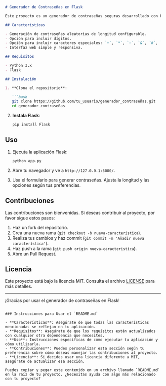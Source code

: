 
```markdown
# Generador de Contraseñas en Flask

Este proyecto es un generador de contraseñas seguras desarrollado con Flask y Python. Permite a los usuarios crear contraseñas aleatorias con opciones para incluir dígitos y caracteres especiales. Es una herramienta útil para mejorar la seguridad de las cuentas en línea.

## Características

- Generación de contraseñas aleatorias de longitud configurable.
- Opción para incluir dígitos.
- Opción para incluir caracteres especiales: `+`, `*`, `-`, `&`, `#`, `!`, `¡`.
- Interfaz web simple y responsiva.

## Requisitos

- Python 3.x
- Flask

## Instalación

1. **Clona el repositorio**:

   ```bash
   git clone https://github.com/tu_usuario/generador_contraseñas.git
   cd generador_contraseñas
   ```

2. **Instala Flask**:

   ```bash
   pip install Flask
   ```

## Uso

1. Ejecuta la aplicación Flask:

   ```bash
   python app.py
   ```

2. Abre tu navegador y ve a `http://127.0.0.1:5000/`.

3. Usa el formulario para generar contraseñas. Ajusta la longitud y las opciones según tus preferencias.

## Contribuciones

Las contribuciones son bienvenidas. Si deseas contribuir al proyecto, por favor sigue estos pasos:

1. Haz un fork del repositorio.
2. Crea una nueva rama (`git checkout -b nueva-caracteristica`).
3. Realiza tus cambios y haz commit (`git commit -m 'Añadir nueva característica'`).
4. Haz push a la rama (`git push origin nueva-caracteristica`).
5. Abre un Pull Request.

## Licencia

Este proyecto está bajo la licencia MIT. Consulta el archivo [LICENSE](LICENSE) para más detalles.

---

¡Gracias por usar el generador de contraseñas en Flask!
```

### Instrucciones para Usar el `README.md`

- **Características**: Asegúrate de que todas las características mencionadas se reflejan en tu aplicación.
- **Requisitos**: Asegúrate de que los requisitos están actualizados con cualquier otra dependencia que necesites.
- **Uso**: Instrucciones específicas de cómo ejecutar tu aplicación y cómo utilizarla.
- **Contribuciones**: Puedes personalizar esta sección según tu preferencia sobre cómo deseas manejar las contribuciones al proyecto.
- **Licencia**: Si decides usar una licencia diferente a MIT, asegúrate de actualizar esa sección.

Puedes copiar y pegar este contenido en un archivo llamado `README.md` en la raíz de tu proyecto. ¿Necesitas ayuda con algo más relacionado con tu proyecto?
